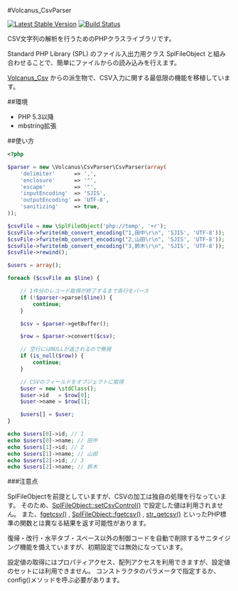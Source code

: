 #Volcanus_CsvParser

[![Latest Stable Version](https://poser.pugx.org/volcanus/csv-parser/v/stable.png)](https://packagist.org/packages/volcanus/csv-parser)
[![Build Status](https://travis-ci.org/k-holy/volcanus-csv-parser.png?branch=master)](https://travis-ci.org/k-holy/volcanus-csv-parser)

CSV文字列の解析を行うためのPHPクラスライブラリです。

Standard PHP Library (SPL) のファイル入出力用クラス SplFileObject と組み合わせることで、簡単にファイルからの読み込みを行えます。

[Volcanus_Csv](https://github.com/k-holy/Volcanus_Csv) からの派生物で、CSV入力に関する最低限の機能を移植しています。


##環境

* PHP 5.3以降
* mbstring拡張


##使い方

```php
<?php

$parser = new \Volcanus\CsvParser\CsvParser(array(
    'delimiter'      => ',',
    'enclosure'      => '"',
    'escape'         => '"',
    'inputEncoding'  => 'SJIS',
    'outputEncoding' => 'UTF-8',
    'sanitizing'     => true,
));

$csvFile = new \SplFileObject('php://temp', '+r');
$csvFile->fwrite(mb_convert_encoding("1,田中\r\n", 'SJIS', 'UTF-8'));
$csvFile->fwrite(mb_convert_encoding("2,山田\r\n", 'SJIS', 'UTF-8'));
$csvFile->fwrite(mb_convert_encoding("3,鈴木\r\n", 'SJIS', 'UTF-8'));
$csvFile->rewind();

$users = array();

foreach ($csvFile as $line) {

    // 1件分のレコード取得が終了するまで各行をパース
    if (!$parser->parse($line)) {
        continue;
    }

    $csv = $parser->getBuffer();

    $row = $parser->convert($csv);

    // 空行にはNULLが返されるので無視
    if (is_null($row)) {
        continue;
    }

    // CSVのフィールドをオブジェクトに取得
    $user = new \stdClass();
    $user->id   = $row[0];
    $user->name = $row[1];

    $users[] = $user;
}

echo $users[0]->id; // 1
echo $users[0]->name; // 田中
echo $users[1]->id; // 2
echo $users[1]->name; // 山田
echo $users[2]->id; // 3
echo $users[2]->name; // 鈴木

```

###注意点

SplFileObjectを前提としていますが、CSVの加工は独自の処理を行なっています。
そのため、[SplFileObject::setCsvControl()](http://jp2.php.net/manual/ja/splfileobject.setcsvcontrol.php) で設定した値は利用されません。
また、[fgetcsv()](http://jp2.php.net/manual/ja/function.fgetcsv.php) ,
[SplFileObject::fgetcsv()](http://jp2.php.net/manual/ja/splfileobject.fgetcsv.php) ,
[str_getcsv()](http://jp2.php.net/manual/ja/function.str-getcsv.php) といったPHP標準の関数とは異なる結果を返す可能性があります。

復帰・改行・水平タブ・スペース以外の制御コードを自動で削除するサニタイジング機能を備えていますが、初期設定では無効になっています。

設定値の取得にはプロパティアクセス、配列アクセスを利用できますが、設定値のセットには利用できません。
コンストラクタのパラメータで指定するか、config()メソッドを呼ぶ必要があります。
